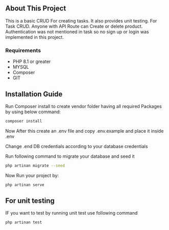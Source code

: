 
## About This Project

This is a basic CRUD For creating tasks. It also provides unit testing. For Task CRUD. Anyone with API Route can Create or delete product. Authentication was not mentioned in task so no sign up or login was implemented in this project.
### Requirements
- PHP 8.1 or greater
- MYSQL
- Composer
- GIT


## Installation Guide
Run Composer install to create vendor folder having all required Packages by using below command:
```bash
composer install
```
Now After this create an .env file and copy .env.example and place it inside .env

Change .end DB credentials according to your database credentials

Run following command to migrate your database and seed it
```bash
php artinan migrate --seed
```

Now Run your project by:
```bash
php artinan serve
```
## For unit testing
IF you want to test by running unit test use following command
```bash
php artinan test
```
